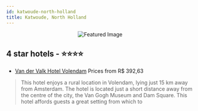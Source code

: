 ```yaml
---
id: katwoude-north-holland
title: Katwoude, North Holland
---
```


<center><img src="https://i.travelapi.com/hotels/2000000/1330000/1329900/1329877/7cfb8b75_z.jpg" alt="Featured Image" /></center>


##  4 star hotels - ⭐️⭐️⭐️⭐️

-    [Van der Valk Hotel Volendam](https://us.hurb.com/hotels/katwoude/van-der-valk-hotel-volendam-JNP-JP984716?cmp=18055) Prices from R$ 392,63
   > This hotel enjoys a rural location in Volendam, lying just 15 km away from Amsterdam. The hotel is located just a short distance away from the centre of the city, the Van Gogh Museum and Dam Square. This hotel affords guests a great setting from which to 
